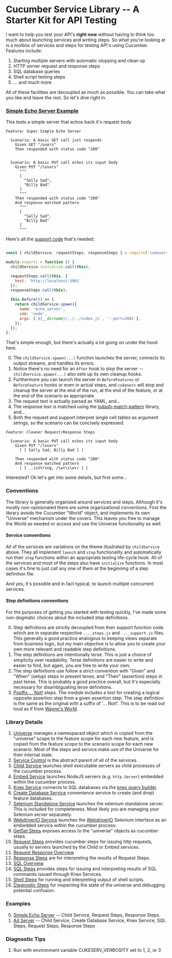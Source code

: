 #  Cucumber Service Library -- A Starter Kit for API Testing

I want to help you test your API's **right now** without having to think too much about launching services and writing steps. So what you're looking at is a toolbox of services and steps for testing API's using Cucumber. Features include:

1. Starting multiple servers with automatic stopping and clean up
2. HTTP server request and response steps
3. SQL database queries
4. Shell script testing steps
6. ... and much more

All of these facilities are decoupled as much as possible. You can take what you like and leave the rest. So let's dive right in.

### [Simple Echo Server Example](examples/echo_server/features/echo.feature)

This tests a simple server that echos back it's request body

```gherkin
Feature: Super Simple Echo Server

  Scenario: A basic GET call just responds
    Given GET "/users"
    Then responded with status code "200"


  Scenario: A basic PUT call echos its input body
    Given PUT "/losers"
      """
      [
        "Sally Sad",
        "Billy Bad"
      ]
      """
    Then responded with status code "200"
    And response matched pattern
      """
      [
        "Sally Sad",
        "Billy Bad"
      ]
      """
```

Here's all the [support code](examples/echo_server/features/support/index.js) that's needed:

```JavaScript

const { childService, requestSteps, responseSteps } = require('cukeserv');

module.exports = function () {
  childService.initialize.call(this);

  requestSteps.call(this, {
    host: 'http://localhost:3001'
  });
  responseSteps.call(this);

  this.Before(() => {
    return childService.spawn({
      name: 'echo_server',
      cmd: 'node',
      args: [`${__dirname}/../../index.js`, '--port=3001'],
    });
  });
};

```

That's simple enough, but there's actually a lot going on under the hood here.

0. The `childService.spawn(...)` function launches the server, connects its output streams, and handles its errors.
0. Notice there's no need for an `After` hook to stop the server -- `childService.spawn(...)` also sets up its own cleanup hooks.
0. Furthermore you can launch the server in `BeforeFeatures` or `BeforeFeature` hooks or even in actual steps, and `cukeserv` will stop and cleanup the server at the end of the run, at the end of the feature, or at the end of the scenario as appropriate.
0. The request text is actually parsed as YAML, and...
0. The response text is matched using the [lodash-match-pattern](https://github.com/Originate/lodash-match-pattern/blob/master/README.md) library, and...
0. Both the request and support interpret single cell tables as argument strings, so the scenario can be concisely expressed:

```gherkin
Feature: Cleaner Request/Response Steps

  Scenario: A basic PUT call echos its input body
    Given PUT "/losers"
      | [ Sally Sad, Billy Bad ] |

    Then responded with status code "200"
    And response matched pattern
      | [ _.isString, /\w+\s\w+/ ] |
```

Interested?  Ok let's get into some details, but first some...

### Conventions

The library is generally organized around services and steps. Although it's mostly non-opinionated there are some organizational conventions. First the library avoids the Cucumber "World" object, and implements its own "Universe" mechanism under the covers. This leaves you free to manage the World as needed or access and use the Universe functionality as well.

#### Service conventions

All of the services are variations on the theme illustrated by `childService` above. They all implement `launch` and `stop` functionality and automatically run their `stop` functions within an appropriate testing life-cycle hook. All of the services and most of the steps also have `initialize` functions. In most cases it's fine to just call any one of them at the beginning of a step definition file.

And yes, it's possible and in fact typical, to launch multiple concurrent services.

#### Step definitions conventions

For the purposes of getting you started with testing quickly, I've made some non-dogmatic choices about the included step definitions.

0. Step definitions are strictly decoupled from their support function code which are in separate respective `..._steps.js` and `..._support.js` files. This generally a good practice analogous to keeping views separate from business logic, but my main objective is to allow you to create your own more relevant and readable step definitions.
0. The step definitions are intentionally terse. This is just a choice of simplicity over readability. Terse definitions are easier to write and easier to find, but again, you are free to write your own.
0. The step definitions use follow a strict convention with "Given" and "When" (setup) steps in present tense, and "Then" (assertion) steps in past tense. This is probably a good practice overall, but it's especially necessary for disambiguating terse definitions.
0. [Postfix ... Not!](https://en.wikipedia.org/wiki/..._Not!) steps. The module includes a tool for creating a logical opposite assertion step from a given assertion step. The step definition is the same as the original with a suffix of '... Not!'. This is to be read out loud as if from [Wayne's World](https://youtu.be/BustEdWyqzk?t=2m34s).


### Library Details

1. [Universe](src/universe/README.md) manages a namespaced object which is copied from the "universe" scope to the feature scope for each new feature, and is copied from the feature scope to the scenario scope for each new scenario. Most of the steps and service make use of the Universe for their internal state.
2. [Service Control](src/service_control) is the abstract parent of all of the services.
3. [Child Service](src/child_service) launches shell executable servers as child processes of the cucumber process.
4. [Embed Service](src/embed_service) launches NodeJS servers (e.g. `http.Server`) embedded within the cucumber process.
5. [Knex Service](src/knex_service) connects to SQL databases via the [knex query builder](http://knexjs.org/).
5. [Create Database Service](src/create_database_service) convenience service to create (and drop) feature databases.
6. [Selenium Standalone Service](src/selenium_standalone_service) launches the selenium standalone server. This is included for completeness. Most likely you are managing your Selenium server separately.
7. [WebdriverIO Service](src/webdriverio_service) launches the [WebdriverIO](http://webdriver.io/guide.html) Selenium interface as an embedded service within the cucumber process.
8. [GetSet Steps](src/getset_steps.js) exposes access to the "universe" objects as cucumber steps.
9. [Request Steps](src/request_steps.js) provides cucumber steps for issuing http requests, usually to servers launched by the Child or Embed services.
9. [Request Response Overview](src/REQUEST_RESPONSE.md)
10. [Response Steps](src/response_steps.js) are for interpreting the results of Request Steps.
10. [SQL Overview](src/SQL.md)
11. [SQL Steps](src/sql_steps.js) provides steps for issuing and interpreting results of SQL commands issued through Knex Services.
12. [Shell Steps](src/shell_steps.js) for running and interpreting output of shell scripts.
13. [Diagnostic Steps](src/diagnostic_steps.js) for inspecting the state of the universe and debugging potential confusion.

### Examples

0. [Simple Echo Server](examples/echo_server) -- Child Service, Request Steps, Response Steps.
0. [Ad Server](examples/ad_server) -- Child Service, Create Database Service, Knex Service, SQL Steps, Request Steps, Response Steps

### Diagnostic Tips

1. Run with environment variable CUKESERV_VERBOSITY set to 1, 2, or 3
